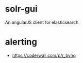 solr-gui
========

An angularJS client for elasticsearch

alerting
========

 * https://coderwall.com/p/r_bvhg